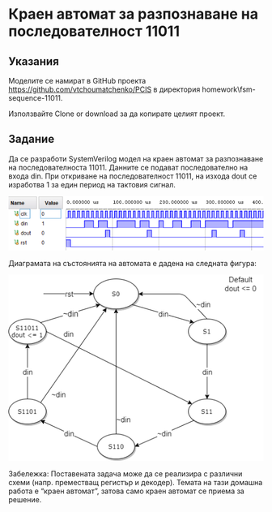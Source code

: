 # Краен автомат за разпознаване на последователност 11011

## Указания
Моделите се намират в GitHub проекта https://github.com/vtchoumatchenko/PCIS в директория homework\fsm-sequence-11011.

Използвайте Clone or download за да копирате целият проект.

## Задание

Да се разработи SystemVerilog модел на краен автомат за разпознаване на последователноста 11011. Данните се подават последователно на входа din. При откриване на последователност 11011, на изхода dout се изработва 1 за един период на тактовия сигнал.

![](fsm-11011-sim.png)

Диаграмата на състоянията на автомата е дадена на следната фигура:

![](fsm-11011-diag.png)

Забележка: Поставената задача може да се реализира с различни схеми (напр. преместващ регистър и декодер). Темата на тази домашна работа е “краен автомат”, затова само краен автомат се приема за решение.